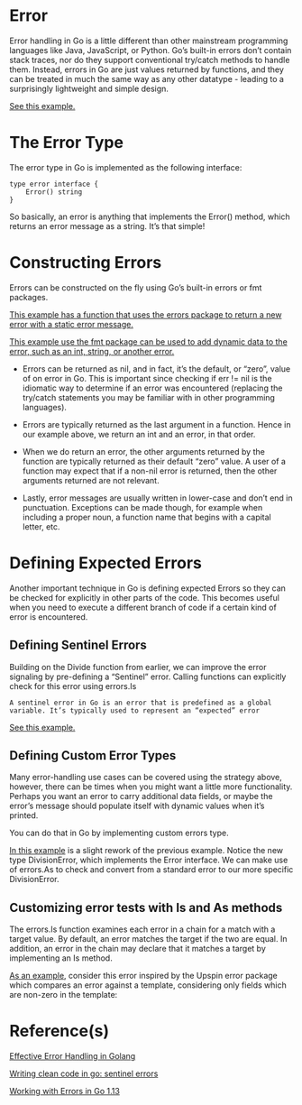 # Error

Error handling in Go is a little different than other mainstream programming languages like Java, JavaScript, or Python. Go’s built-in errors don’t contain stack traces, nor do they support conventional try/catch methods to handle them. Instead, errors in Go are just values returned by functions, and they can be treated in much the same way as any other datatype - leading to a surprisingly lightweight and simple design.

[See this example.](./examples/error/main.go)

# The Error Type

The error type in Go is implemented as the following interface:

```
type error interface {
    Error() string
}
```

So basically, an error is anything that implements the Error() method, which returns an error message as a string. It’s that simple!

# Constructing Errors

Errors can be constructed on the fly using Go’s built-in errors or fmt packages.

[This example has a function that uses the errors package to return a new error with a static error message.](./examples/errors/main.go)

[This example use the fmt package can be used to add dynamic data to the error, such as an int, string, or another error.](./examples/error/main.go)

- Errors can be returned as nil, and in fact, it’s the default, or “zero”, value of on error in Go. This is important since checking if err != nil is the idiomatic way to determine if an error was encountered (replacing the try/catch statements you may be familiar with in other programming languages).

- Errors are typically returned as the last argument in a function. Hence in our example above, we return an int and an error, in that order.

- When we do return an error, the other arguments returned by the function are typically returned as their default “zero” value. A user of a function may expect that if a non-nil error is returned, then the other arguments returned are not relevant.

- Lastly, error messages are usually written in lower-case and don’t end in punctuation. Exceptions can be made though, for example when including a proper noun, a function name that begins with a capital letter, etc.

# Defining Expected Errors

Another important technique in Go is defining expected Errors so they can be checked for explicitly in other parts of the code. This becomes useful when you need to execute a different branch of code if a certain kind of error is encountered.

## Defining Sentinel Errors

Building on the Divide function from earlier, we can improve the error signaling by pre-defining a “Sentinel” error. Calling functions can explicitly check for this error using errors.Is

    A sentinel error in Go is an error that is predefined as a global variable. It’s typically used to represent an “expected” error

[See this example.](./examples/errors-is/main.go)

## Defining Custom Error Types

Many error-handling use cases can be covered using the strategy above, however, there can be times when you might want a little more functionality. Perhaps you want an error to carry additional data fields, or maybe the error’s message should populate itself with dynamic values when it’s printed.

You can do that in Go by implementing custom errors type.

[In this example](./examples/custom-error-types/main.go) is a slight rework of the previous example. Notice the new type DivisionError, which implements the Error interface. We can make use of errors.As to check and convert from a standard error to our more specific DivisionError.

## Customizing error tests with Is and As methods

The errors.Is function examines each error in a chain for a match with a target value. By default, an error matches the target if the two are equal. In addition, an error in the chain may declare that it matches a target by implementing an Is method.

[As an example](./examples/custom-error-is/main.go), consider this error inspired by the Upspin error package which compares an error against a template, considering only fields which are non-zero in the template:

# Reference(s)

[Effective Error Handling in Golang](https://earthly.dev/blog/golang-errors/)

[Writing clean code in go: sentinel errors](https://medium.com/gopher-time/writing-clean-code-in-go-sentinel-errors-5ad93a30bc8e)

[Working with Errors in Go 1.13](https://go.dev/blog/go1.13-errors)
